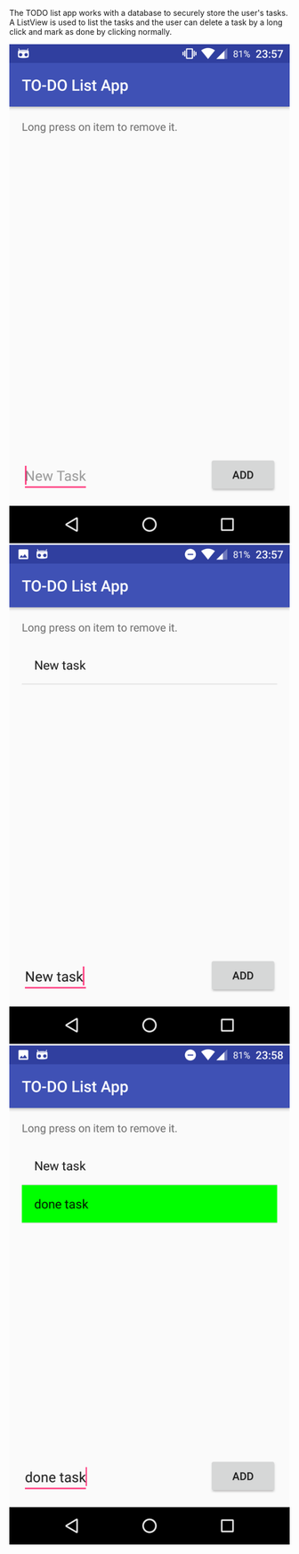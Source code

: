 The TODO list app works with a database to securely store the user's tasks. A ListView is used to list the tasks and the user can
delete a task by a long click and mark as done by clicking normally. 

![alt tag](https://github.com/amwanjesa/TODO/blob/master/doc/init_screen.png?raw=true)
![alt tag](https://github.com/amwanjesa/TODO/blob/master/doc/new_task.png?raw=true)
![alt tag](https://github.com/amwanjesa/TODO/blob/master/doc/task_done.png?raw=true)
